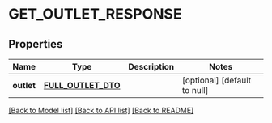 # GET_OUTLET_RESPONSE

## Properties
Name | Type | Description | Notes
------------ | ------------- | ------------- | -------------
**outlet** | [**FULL_OUTLET_DTO**](FullOutletDTO.md) |  | [optional] [default to null]

[[Back to Model list]](../README.md#documentation-for-models) [[Back to API list]](../README.md#documentation-for-api-endpoints) [[Back to README]](../README.md)


